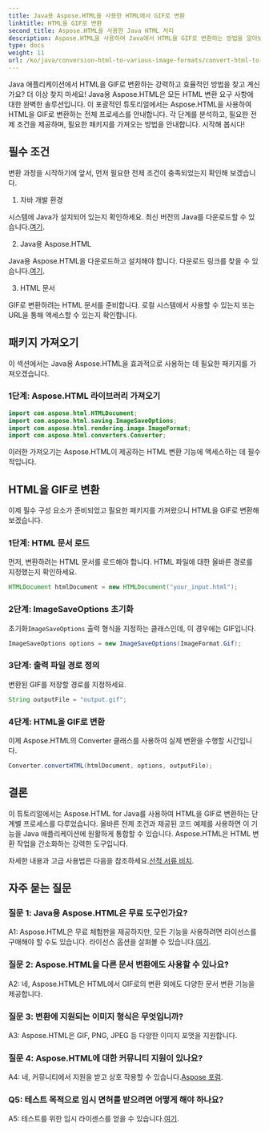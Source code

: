 ```yaml
---
title: Java용 Aspose.HTML을 사용한 HTML에서 GIF로 변환
linktitle: HTML을 GIF로 변환
second_title: Aspose.HTML을 사용한 Java HTML 처리
description: Aspose.HTML을 사용하여 Java에서 HTML을 GIF로 변환하는 방법을 알아보세요. 효율적인 HTML-GIF 변환을 위한 포괄적인 단계별 가이드입니다.
type: docs
weight: 11
url: /ko/java/conversion-html-to-various-image-formats/convert-html-to-gif/
---
```

Java 애플리케이션에서 HTML을 GIF로 변환하는 강력하고 효율적인 방법을 찾고 계신가요? 더 이상 찾지 마세요! Java용 Aspose.HTML은 모든 HTML 변환 요구 사항에 대한 완벽한 솔루션입니다. 이 포괄적인 튜토리얼에서는 Aspose.HTML을 사용하여 HTML을 GIF로 변환하는 전체 프로세스를 안내합니다. 각 단계를 분석하고, 필요한 전제 조건을 제공하며, 필요한 패키지를 가져오는 방법을 안내합니다. 시작해 봅시다!

## 필수 조건

변환 과정을 시작하기에 앞서, 먼저 필요한 전제 조건이 충족되었는지 확인해 보겠습니다.

1. 자바 개발 환경

시스템에 Java가 설치되어 있는지 확인하세요. 최신 버전의 Java를 다운로드할 수 있습니다.[여기](https://www.oracle.com/java/technologies/javase-downloads.html).

2. Java용 Aspose.HTML

 Java용 Aspose.HTML을 다운로드하고 설치해야 합니다. 다운로드 링크를 찾을 수 있습니다.[여기](https://releases.aspose.com/html/java/).

3. HTML 문서

GIF로 변환하려는 HTML 문서를 준비합니다. 로컬 시스템에서 사용할 수 있는지 또는 URL을 통해 액세스할 수 있는지 확인합니다.

## 패키지 가져오기

이 섹션에서는 Java용 Aspose.HTML을 효과적으로 사용하는 데 필요한 패키지를 가져오겠습니다. 

### 1단계: Aspose.HTML 라이브러리 가져오기

```java
import com.aspose.html.HTMLDocument;
import com.aspose.html.saving.ImageSaveOptions;
import com.aspose.html.rendering.image.ImageFormat;
import com.aspose.html.converters.Converter;
```

이러한 가져오기는 Aspose.HTML이 제공하는 HTML 변환 기능에 액세스하는 데 필수적입니다.

## HTML을 GIF로 변환

이제 필수 구성 요소가 준비되었고 필요한 패키지를 가져왔으니 HTML을 GIF로 변환해 보겠습니다.

### 1단계: HTML 문서 로드

먼저, 변환하려는 HTML 문서를 로드해야 합니다. HTML 파일에 대한 올바른 경로를 지정했는지 확인하세요.

```java
HTMLDocument htmlDocument = new HTMLDocument("your_input.html");
```

### 2단계: ImageSaveOptions 초기화

 초기화`ImageSaveOptions` 출력 형식을 지정하는 클래스인데, 이 경우에는 GIF입니다.

```java
ImageSaveOptions options = new ImageSaveOptions(ImageFormat.Gif);
```

### 3단계: 출력 파일 경로 정의

변환된 GIF를 저장할 경로를 지정하세요.

```java
String outputFile = "output.gif";
```

### 4단계: HTML을 GIF로 변환

이제 Aspose.HTML의 Converter 클래스를 사용하여 실제 변환을 수행할 시간입니다.

```java
Converter.convertHTML(htmlDocument, options, outputFile);
```

## 결론

이 튜토리얼에서는 Aspose.HTML for Java를 사용하여 HTML을 GIF로 변환하는 단계별 프로세스를 다루었습니다. 올바른 전제 조건과 제공된 코드 예제를 사용하면 이 기능을 Java 애플리케이션에 원활하게 통합할 수 있습니다. Aspose.HTML은 HTML 변환 작업을 간소화하는 강력한 도구입니다.

 자세한 내용과 고급 사용법은 다음을 참조하세요.[선적 서류 비치](https://reference.aspose.com/html/java/).

## 자주 묻는 질문

### 질문 1: Java용 Aspose.HTML은 무료 도구인가요?

 A1: Aspose.HTML은 무료 체험판을 제공하지만, 모든 기능을 사용하려면 라이선스를 구매해야 할 수도 있습니다. 라이선스 옵션을 살펴볼 수 있습니다.[여기](https://purchase.aspose.com/buy).

### 질문 2: Aspose.HTML을 다른 문서 변환에도 사용할 수 있나요?

A2: 네, Aspose.HTML은 HTML에서 GIF로의 변환 외에도 다양한 문서 변환 기능을 제공합니다.

### 질문 3: 변환에 지원되는 이미지 형식은 무엇입니까?

A3: Aspose.HTML은 GIF, PNG, JPEG 등 다양한 이미지 포맷을 지원합니다.

### 질문 4: Aspose.HTML에 대한 커뮤니티 지원이 있나요?

 A4: 네, 커뮤니티에서 지원을 받고 상호 작용할 수 있습니다.[Aspose 포럼](https://forum.aspose.com/).

### Q5: 테스트 목적으로 임시 면허를 받으려면 어떻게 해야 하나요?

 A5: 테스트를 위한 임시 라이센스를 얻을 수 있습니다.[여기](https://purchase.aspose.com/temporary-license/).